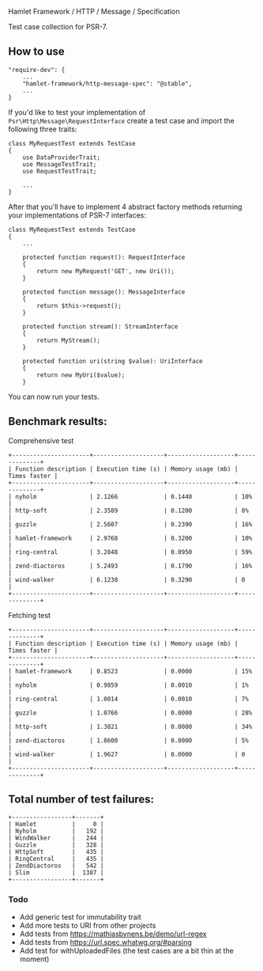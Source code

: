Hamlet Framework / HTTP / Message / Specification

Test case collection for PSR-7.

## How to use

```
"require-dev": {
    ...
    "hamlet-framework/http-message-spec": "@stable",
    ...
}
```

If you'd like to test your implementation of `Psr\Http\Message\RequestInterface` create a test case and import the following three traits:

```
class MyRequestTest extends TestCase
{
    use DataProviderTrait;
    use MessageTestTrait;
    use RequestTestTrait;

    ...
}
```

After that you'll have to implement 4 abstract factory methods returning your implementations of PSR-7 interfaces:

```
class MyRequestTest extends TestCase
{
    ...
    
    protected function request(): RequestInterface
    {
        return new MyRequest('GET', new Uri());
    }

    protected function message(): MessageInterface
    {
        return $this->request();
    }

    protected function stream(): StreamInterface
    {
        return MyStream();
    }

    protected function uri(string $value): UriInterface
    {
        return new MyUri($value);
    }
```

You can now run your tests.

## Benchmark results:

Comprehensive test

    +----------------------+--------------------+-------------------+--------------+
    | Function description | Execution time (s) | Memory usage (mb) | Times faster |
    +----------------------+--------------------+-------------------+--------------+
    | nyholm               | 2.1266             | 0.1440            | 10%          |
    | http-soft            | 2.3589             | 0.1200            | 8%           |
    | guzzle               | 2.5607             | 0.2390            | 16%          |
    | hamlet-framework     | 2.9768             | 0.3200            | 10%          |
    | ring-central         | 3.2848             | 0.0950            | 59%          |
    | zend-diactoros       | 5.2493             | 0.1790            | 16%          |
    | wind-walker          | 6.1238             | 0.3290            | 0            |
    +----------------------+--------------------+-------------------+--------------+

Fetching test

    +----------------------+--------------------+-------------------+--------------+
    | Function description | Execution time (s) | Memory usage (mb) | Times faster |
    +----------------------+--------------------+-------------------+--------------+
    | hamlet-framework     | 0.8523             | 0.0000            | 15%          |
    | nyholm               | 0.9859             | 0.0010            | 1%           |
    | ring-central         | 1.0014             | 0.0010            | 7%           |
    | guzzle               | 1.0766             | 0.0000            | 28%          |
    | http-soft            | 1.3821             | 0.0000            | 34%          |
    | zend-diactoros       | 1.8600             | 0.0000            | 5%           |
    | wind-walker          | 1.9627             | 0.0000            | 0            |
    +----------------------+--------------------+-------------------+--------------+

## Total number of test failures:

    +-----------------+-------+
    | Hamlet          |     0 |
    | Nyholm          |   192 |
    | WindWalker      |   244 |
    | Guzzle          |   328 |
    | HttpSoft        |   435 |
    | RingCentral     |   435 |
    | ZendDiactoros   |   542 |
    | Slim            |  1387 |
    +-----------------+-------+

### Todo

- Add generic test for immutability trait
- Add more tests to URI from other projects
- Add tests from https://mathiasbynens.be/demo/url-regex
- Add tests from https://url.spec.whatwg.org/#parsing
- Add test for withUploadedFiles (the test cases are a bit thin at the moment)
